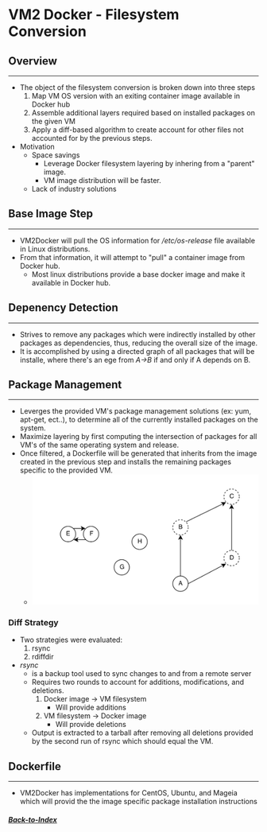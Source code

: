 
# VM2 Docker - Filesystem Conversion

## Overview
---
- The object of the filesystem conversion is broken down into three steps
    1. Map VM OS version with an exiting container image available in Docker hub
    2. Assemble additional layers required based on installed packages on the given VM
    3. Apply a diff-based algorithm to create account for other files not accounted for by the previous steps.
- Motivation
    - Space savings
        - Leverage Docker filesystem layering by inhering from a "parent" image.
        - VM image distribution will be faster.
    - Lack of industry solutions

## Base Image Step
---
- VM2Docker will pull the OS information for */etc/os-release* file available in Linux distributions.
- From that information, it will attempt to "pull" a container image from Docker hub.
    - Most linux distributions provide a base docker image and make it available in Docker hub.

## Depenency Detection
---
- Strives to remove any packages which were indirectly installed by other packages as dependencies, thus, reducing the overall size of the image.
- It is accomplished by using a directed graph of all packages that will be installe, where there's an ege from *A->B* if and only if A depends on B.

## Package Management
---
- Leverges the provided VM's package management solutions (ex: yum, apt-get, ect..), to determine all of the currently installed packages on the system.
- Maximize layering by first computing the intersection of packages for all VM's of the same operating system and release. 
- Once filtered, a Dockerfile will be generated that inherits from the image created in the previous step and installs the remaining packages specific to the provided VM.
    - ![Directed Graph](https://github.com/Manny2014/vm2docker/raw/master/presentation/resources/imgs/DependencyDetectionDiG.png)

### Diff Strategy
- Two strategies were evaluated: 
    1. rsync
    2. rdiffdir
- *rsync* 
    - is a backup tool used to sync changes to and from a remote server
    - Requires two rounds to account for additions, modifications, and deletions.
        1. Docker image -> VM filesystem
            - Will provide additions
        2. VM filesystem -> Docker image
            - Will provide deletions
    - Output is extracted to a tarball after removing all deletions provided by the second run of rsync which should equal the VM.

## Dockerfile
---
- VM2Docker has implementations for CentOS, Ubuntu, and Mageia which will provid the the image specific package installation instructions


##### [Back-to-Index](../../00-Index.md)